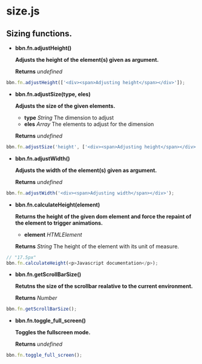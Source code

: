 # size.js

## Sizing functions.

- **bbn.fn.adjustHeight()**

  __Adjusts the height of the element(s) given as argument.__


  __Returns__ _undefined_ 


```javascript
bbn.fn.adjustHeight(['<div><span>Adjusting height</span></div>']);
```

- **bbn.fn.adjustSize(type, eles)**

  __Adjusts the size of the given elements.__

  * __type__ _String_ The dimension to adjust
  * __eles__ _Array_ The elements to adjust for the dimension

  __Returns__ _undefined_ 


```javascript
bbn.fn.adjustSize('height', ['<div><span>Adjusting height</span></div>']);
```

- **bbn.fn.adjustWidth()**

  __Adjusts the width of the element(s) given as argument.__


  __Returns__ _undefined_ 


```javascript
bbn.fn.adjustWidth('<div><span>Adjusting width</span></div>');
```

- **bbn.fn.calculateHeight(element)**

  __Returns the height of the given dom element and force the repaint of the element to trigger animations.__

  * __element__ _HTMLElement_ 

  __Returns__ _String_ The height of the element with its unit of measure.


```javascript
// "17.5px"
bbn.fn.calculateHeight(<p>Javascript documentation</p>);
```

- **bbn.fn.getScrollBarSize()**

  __Retutns the size of the scrollbar realative to the current environment.__


  __Returns__ _Number_ 


```javascript
bbn.fn.getScrollBarSize();
```

- **bbn.fn.toggle_full_screen()**

  __Toggles the fullscreen mode.__


  __Returns__ _undefined_ 


```javascript
bbn.fn.toggle_full_screen();
```